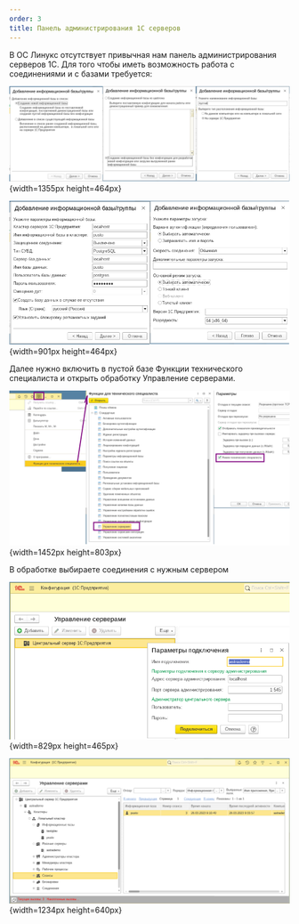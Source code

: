 ```yaml
---
order: 3
title: Панель администрирования 1С серверов
---
```


В ОС Линукс отсутствует привычная нам панель администрирования серверов 1С. Для того чтобы иметь возможность работа с соединениями и с базами требуется:

![](./panel-administrirovaniya-1s-serverov-pod-linux.png){width=1355px height=464px}

![](./panel-administrirovaniya-1s-serverov-pod-linux-2.png){width=901px height=464px}

Далее нужно включить в пустой базе Функции технического специалиста и открыть обработку Управление серверами.



![](./panel-administrirovaniya-1s-serverov-pod-linux-3.png){width=1452px height=803px}



В обработке выбираете соединения с нужным сервером

![](./panel-administrirovaniya-1s-serverov-pod-linux-4.png){width=829px height=465px}



![](./panel-administrirovaniya-1s-serverov-pod-linux-5.png){width=1234px height=640px}